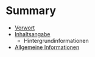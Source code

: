 # Summary

* [Vorwort](README.md)
* [Inhaltsangabe](chapter1.md)
   * Hintergrundinformationen
* [Allgemeine Informationen](allgemeine_informationen.md)


